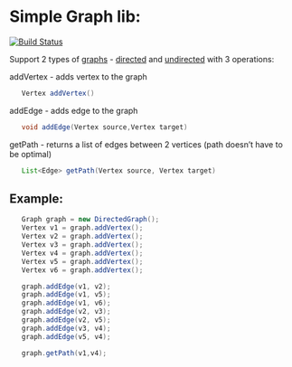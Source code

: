 # Simple Graph lib:
[![Build Status](https://travis-ci.org/arechesk/SimpleGraphLib.svg?branch=master)](https://travis-ci.org/arechesk/SimpleGraphLib)

Support 2 types of [graphs](src/main/java/org/akulikov/SimpleGraphLib/AbstractGraph.java) - [directed](src/main/java/org/akulikov/SimpleGraphLib/DirectedGraph.java) and [undirected](src/main/java/org/akulikov/SimpleGraphLib/UndirectedGraph.java) with 3 operations:

addVertex - adds vertex to the graph 
```java
   Vertex addVertex()
   ```

addEdge - adds edge to the graph
```java
   void addEdge(Vertex source,Vertex target)
   ```

getPath - returns a list of edges between 2 vertices (path doesn’t have to be optimal) 
```java
   List<Edge> getPath(Vertex source, Vertex target) 
   ```

## Example:
```java
   Graph graph = new DirectedGraph();
   Vertex v1 = graph.addVertex();
   Vertex v2 = graph.addVertex();
   Vertex v3 = graph.addVertex();
   Vertex v4 = graph.addVertex();
   Vertex v5 = graph.addVertex();
   Vertex v6 = graph.addVertex();

   graph.addEdge(v1, v2);
   graph.addEdge(v1, v5);
   graph.addEdge(v1, v6);
   graph.addEdge(v2, v3);
   graph.addEdge(v2, v5);
   graph.addEdge(v3, v4);
   graph.addEdge(v5, v4);

   graph.getPath(v1,v4);
```
